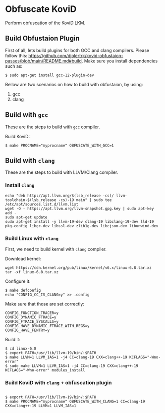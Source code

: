# Obfuscate KoviD

Perform obfuscation of the KoviD LKM.

## Build Obfustaion Plugin

First of all, lets build plugins for both GCC and clang compilers.
Please follow this: https://github.com/djolertrk/kovid-obfustaion-passes/blob/main/README.md#build.
Make sure you install dependencies such as:

```
$ sudo apt-get install gcc-12-plugin-dev
```

Bellow are two scenarios on how to build with obfustaion, by using:
1. gcc
2. clang

## Build with `gcc`

These are the steps to build with `gcc` compiler.

Build KoviD:

```
$ make PROCNAME="myprocname" OBFUSCATE_WITH_GCC=1
```

## Build with `clang`

These are the steps to build with LLVM/Clang compiler.

### Install `clang`

```
echo "deb http://apt.llvm.org/$(lsb_release -cs)/ llvm-toolchain-$(lsb_release -cs)-19 main" | sudo tee /etc/apt/sources.list.d/llvm.list
wget -O - https://apt.llvm.org/llvm-snapshot.gpg.key | sudo apt-key add -
sudo apt-get update
sudo apt-get install -y llvm-19-dev clang-19 libclang-19-dev lld-19 pkg-config libgc-dev libssl-dev zlib1g-dev libcjson-dev libunwind-dev
```

### Build Linux with `clang`

First, we need to build kernel with `clang` compiler.

Download kernel:
```
wget https://cdn.kernel.org/pub/linux/kernel/v6.x/linux-6.8.tar.xz
tar -xf linux-6.8.tar.xz
```

Configure it:

```
$ make defconfig
echo "CONFIG_CC_IS_CLANG=y" >> .config
```
Make sure that those are set correctly:

```
CONFIG_FUNCTION_TRACER=y
CONFIG_DYNAMIC_FTRACE=y
CONFIG_FTRACE_SYSCALLS=y
CONFIG_HAVE_DYNAMIC_FTRACE_WITH_REGS=y
CONFIG_HAVE_FENTRY=y
```

Build it:

```
$ cd linux-6.8
$ export PATH=/usr/lib/llvm-19/bin/:$PATH
$ make LLVM=1 LLVM_IAS=1 -j4 CC=clang-19 CXX=clang++-19 KCFLAGS="-Wno-error"
$ sudo make LLVM=1 LLVM_IAS=1 -j4 CC=clang-19 CXX=clang++-19 KCFLAGS="-Wno-error" modules_install
```

### Build KoviD with `clang` + obfuscation plugin

```

$ export PATH=/usr/lib/llvm-19/bin/:$PATH
$ make PROCNAME="myprocname" OBFUSCATE_WITH_CLANG=1 CC=clang-19 CXX=clang++-19 LLVM=1 LLVM_IAS=1
```
